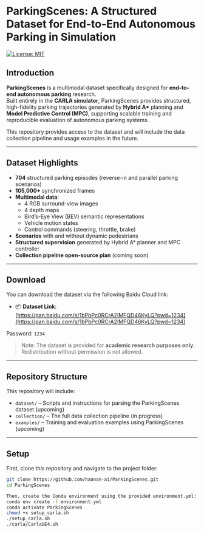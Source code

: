 # ParkingScenes: A Structured Dataset for End-to-End Autonomous Parking in Simulation

[![License: MIT](https://img.shields.io/badge/License-MIT-yellow.svg)](LICENSE)

## Introduction

**ParkingScenes** is a multimodal dataset specifically designed for **end-to-end autonomous parking** research.  
Built entirely in the **CARLA simulator**, ParkingScenes provides structured, high-fidelity parking trajectories generated by **Hybrid A\*** planning and **Model Predictive Control (MPC)**, supporting scalable training and reproducible evaluation of autonomous parking systems.

This repository provides access to the dataset and will include the data collection pipeline and usage examples in the future.

---

## Dataset Highlights

- **704** structured parking episodes (reverse-in and parallel parking scenarios)
- **105,000+** synchronized frames
- **Multimodal data**:  
  - 4 RGB surround-view images  
  - 4 depth maps  
  - Bird’s-Eye View (BEV) semantic representations  
  - Vehicle motion states  
  - Control commands (steering, throttle, brake)
- **Scenarios** with and without dynamic pedestrians
- **Structured supervision** generated by Hybrid A\* planner and MPC controller
- **Collection pipeline open-source plan** (coming soon)

---

## Download

You can download the dataset via the following Baidu Cloud link:

- 📦 **Dataset Link**: [https://pan.baidu.com/s/1bPbPc0RCrA2IMFQD46KyLQ?pwd=1234](https://pan.baidu.com/s/1bPbPc0RCrA2IMFQD46KyLQ?pwd=1234)

Password: `1234`

> Note: The dataset is provided for **academic research purposes only**. Redistribution without permission is not allowed.

---

## Repository Structure

This repository will include:

- `dataset/` – Scripts and instructions for parsing the ParkingScenes dataset (upcoming)  
- `collection/` – The full data collection pipeline (in progress)  
- `examples/` – Training and evaluation examples using ParkingScenes (upcoming)

---

## Setup

First, clone this repository and navigate to the project folder:

```bash
git clone https://github.com/haonan-ai/ParkingScenes.git
cd ParkingScenes

Then, create the Conda environment using the provided environment.yml:
conda env create -f environment.yml
conda activate ParkingScenes
chmod +x setup_carla.sh
./setup_carla.sh
./carla/CarlaUE4.sh